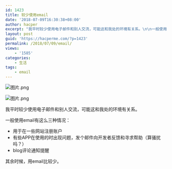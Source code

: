 ```yaml
---
id: 1423
title: 较少使用email
date: '2018-07-09T16:30:38+08:00'
author: hacper
excerpt: "我平时较少使用电子邮件和别人交流，可能这和我处的环境有关系。\n\n一般使用email有这么三种情况：\n\n- 用于在一些网站注册账户\n- 有些APP在使用的时出现问题，发个邮件向开发者反馈和寻求帮助（算骚扰吗？）\n- blog评论通知提醒\n\n其余时候，用email比较少。"
layout: post
guid: 'https://hacperme.com/?p=1423'
permalink: /2018/07/09/email/
views:
    - '1585'
categories:
    - 生活
tags:
    - email
---
```


![图片.png](https://ipfs.busy.org/ipfs/QmZtFfg2sjK2Rv2WYJnB1JUaY6p1Bstp3sCmMi4ago4rxU)

![图片.png](https://ipfs.busy.org/ipfs/QmbyvC6bf2hveeg8hdDtTvEyM5ppQQHnfKakjvuRqvfWVf)

我平时较少使用电子邮件和别人交流，可能这和我处的环境有关系。

一般使用email有这么三种情况：

- 用于在一些网站注册账户
- 有些APP在使用的时出现问题，发个邮件向开发者反馈和寻求帮助（算骚扰吗？）
- blog评论通知提醒

其余时候，用email比较少。